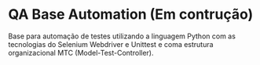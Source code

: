 # QA Base Automation (Em contrução)
Base para automação de testes utilizando a linguagem Python com as tecnologias do Selenium Webdriver e Unittest e coma estrutura organizacional MTC (Model-Test-Controller).
